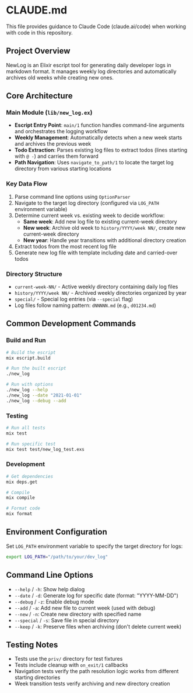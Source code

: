 # CLAUDE.md

This file provides guidance to Claude Code (claude.ai/code) when working with code in this repository.

## Project Overview

NewLog is an Elixir escript tool for generating daily developer logs in markdown format. It manages weekly log directories and automatically archives old weeks while creating new ones.

## Core Architecture

### Main Module (`lib/new_log.ex`)
- **Escript Entry Point**: `main/1` function handles command-line arguments and orchestrates the logging workflow
- **Weekly Management**: Automatically detects when a new week starts and archives the previous week
- **Todo Extraction**: Parses existing log files to extract todos (lines starting with `@ -`) and carries them forward
- **Path Navigation**: Uses `navigate_to_path/1` to locate the target log directory from various starting locations

### Key Data Flow
1. Parse command line options using `OptionParser`
2. Navigate to the target log directory (configured via `LOG_PATH` environment variable)
3. Determine current week vs. existing week to decide workflow:
   - **Same week**: Add new log file to existing current-week directory
   - **New week**: Archive old week to `history/YYYY/week NN/`, create new current-week directory
   - **New year**: Handle year transitions with additional directory creation
4. Extract todos from the most recent log file
5. Generate new log file with template including date and carried-over todos

### Directory Structure
- `current-week-NN/` - Active weekly directory containing daily log files
- `history/YYYY/week NN/` - Archived weekly directories organized by year
- `special/` - Special log entries (via `--special` flag)
- Log files follow naming pattern: `dNNNNN.md` (e.g., `d01234.md`)

## Common Development Commands

### Build and Run
```bash
# Build the escript
mix escript.build

# Run the built escript
./new_log

# Run with options
./new_log --help
./new_log --date "2021-01-01"
./new_log --debug --add
```

### Testing
```bash
# Run all tests
mix test

# Run specific test
mix test test/new_log_test.exs
```

### Development
```bash
# Get dependencies
mix deps.get

# Compile
mix compile

# Format code
mix format
```

## Environment Configuration

Set `LOG_PATH` environment variable to specify the target directory for logs:
```bash
export LOG_PATH="/path/to/your/dev_log"
```

## Command Line Options

- `--help` / `-h`: Show help dialog
- `--date` / `-d`: Generate log for specific date (format: "YYYY-MM-DD")
- `--debug` / `-z`: Enable debug mode
- `--add` / `-a`: Add new file to current week (used with debug)
- `--new` / `-n`: Create new directory with specified name
- `--special` / `-s`: Save file in special directory
- `--keep` / `-k`: Preserve files when archiving (don't delete current week)

## Testing Notes

- Tests use the `priv/` directory for test fixtures
- Tests include cleanup with `on_exit/1` callbacks
- Navigation tests verify the path resolution logic works from different starting directories
- Week transition tests verify archiving and new directory creation